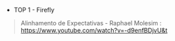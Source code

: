 * TOP 1 - Firefly

>Alinhamento de Expectativas - Raphael Molesim :  https://www.youtube.com/watch?v=-d9enfBDjvU&t